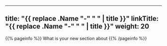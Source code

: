 
---
title: "{{ replace .Name "-" " " | title }}"
linkTitle: "{{ replace .Name "-" " " | title }}"
weight: 20
---

{{% pageinfo %}}
What is your new section about
{{% /pageinfo %}}

